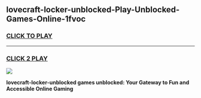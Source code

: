 
## lovecraft-locker-unblocked-Play-Unblocked-Games-Online-1fvoc
<h3>
<a href="https://premium76.site?title=lovecraft-locker-unblocked&ref=25A">CLICK TO PLAY</a></h3>
<hr>

<h3>
<a href="https://premium76.site?title=lovecraft-locker-unblocked&ref=25A">CLICK 2 PLAY</a>
  
</h3>

<a href="https://premium76.site?title=lovecraft-locker-unblocked&ref=25A"><img src="https://clearcache.store/games.png"></a>


**lovecraft-locker-unblocked games unblocked: Your Gateway to Fun and Accessible Online Gaming**
